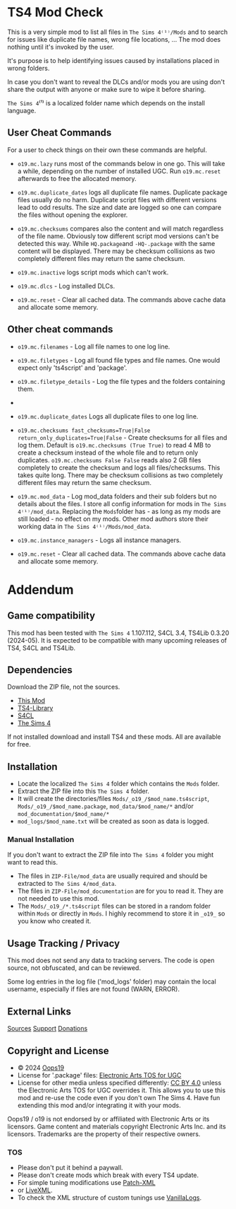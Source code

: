 # TS4 Mod Check

This is a very simple mod to list all files in `The Sims 4⁽¹⁾/Mods` and to search for issues like duplicate file names, wrong file locations, ...
The mod does nothing until it's invoked by the user.

It's purpose is to help identifying issues caused by installations placed in wrong folders.

In case you don't want to reveal the DLCs and/or mods you are using don't share the output with anyone or make sure to wipe it before sharing.


`The Sims 4`⁽¹⁾ is a localized folder name which depends on the install language.


## User Cheat Commands

For a user to check things on their own these commands are helpful.

* `o19.mc.lazy` runs most of the commands below in one go.
This will take a while, depending on the number of installed UGC.
Run `o19.mc.reset` afterwards to free the allocated memory. 

* `o19.mc.duplicate_dates` logs all duplicate file names.
Duplicate package files usually do no harm.
Duplicate script files with different versions lead to odd results.
The size and date are logged so one can compare the files without opening the explorer.

* `o19.mc.checksums` compares also the content and will match regardless of the file name.
Obviously tow different script mod versions can't be detected this way.
While `HQ.package`and `-HQ-.package` with the same content will be displayed.
There may be checksum collisions as two completely different files may return the same checksum.

* `o19.mc.inactive` logs script mods which can't work.

* `o19.mc.dlcs` - Log installed DLCs.

* `o19.mc.reset` - Clear all cached data. The commands above cache data and allocate some memory.


## Other cheat commands

* `o19.mc.filenames` - Log all file names to one log line.

* `o19.mc.filetypes` - Log all found file types and file names. One would expect only 'ts4script' and 'package'.

* `o19.mc.filetype_details` - Log the file types and the folders containing them. 
* 
* `o19.mc.duplicate_dates` Logs all duplicate files to one log line.

* `o19.mc.checksums fast_checksums=True|False return_only_duplicates=True|False` - Create checksums for all files and log them.
Default is `o19.mc.checksums (True True)` to read 4 MB to create a checksum instead of the whole file and to return only duplicates.
`o19.mc.checksums False False` reads also 2 GB files completely to create the checksum and logs all files/checksums. This takes quite long.
There may be checksum collisions as two completely different files may return the same checksum.

* `o19.mc.mod_data` - Log mod_data folders and their sub folders but no details about the files.
I store all config information for mods in `The Sims 4⁽¹⁾/mod_data`.
Replacing the `Mods`folder has - as long as my mods are still loaded - no effect on my mods.
Other mod authors store their working data in `The Sims 4⁽¹⁾/Mods/mod_data`. 

* `o19.mc.instance_managers` - Logs all instance managers.

* `o19.mc.reset` - Clear all cached data. The commands above cache data and allocate some memory.





# Addendum

## Game compatibility
This mod has been tested with `The Sims 4` 1.107.112, S4CL 3.4, TS4Lib 0.3.20 (2024-05).
It is expected to be compatible with many upcoming releases of TS4, S4CL and TS4Lib.

## Dependencies
Download the ZIP file, not the sources.
* [This Mod](../../releases/latest)
* [TS4-Library](https://github.com/Oops19/TS4-Library/releases/latest)
* [S4CL](https://github.com/ColonolNutty/Sims4CommunityLibrary/releases/latest)
* [The Sims 4](https://www.ea.com/games/the-sims/the-sims-4)

If not installed download and install TS4 and these mods.
All are available for free.

## Installation
* Locate the localized `The Sims 4` folder which contains the `Mods` folder.
* Extract the ZIP file into this `The Sims 4` folder.
* It will create the directories/files `Mods/_o19_/$mod_name.ts4script`, `Mods/_o19_/$mod_name.package`, `mod_data/$mod_name/*` and/or `mod_documentation/$mod_name/*`
* `mod_logs/$mod_name.txt` will be created as soon as data is logged.

### Manual Installation
If you don't want to extract the ZIP file into `The Sims 4` folder you might want to read this. 
* The files in `ZIP-File/mod_data` are usually required and should be extracted to `The Sims 4/mod_data`.
* The files in `ZIP-File/mod_documentation` are for you to read it. They are not needed to use this mod.
* The `Mods/_o19_/*.ts4script` files can be stored in a random folder within `Mods` or directly in `Mods`. I highly recommend to store it in `_o19_` so you know who created it.

## Usage Tracking / Privacy
This mod does not send any data to tracking servers. The code is open source, not obfuscated, and can be reviewed.

Some log entries in the log file ('mod_logs' folder) may contain the local username, especially if files are not found (WARN, ERROR).

## External Links
[Sources](https://github.com/Oops19/)
[Support](https://discord.gg/d8X9aQ3jbm)
[Donations](https://www.patreon.com/o19)

## Copyright and License
* © 2024 [Oops19](https://github.com/Oops19)
* License for '.package' files: [Electronic Arts TOS for UGC](https://tos.ea.com/legalapp/WEBTERMS/US/en/PC/)  
* License for other media unless specified differently: [CC BY 4.0](https://creativecommons.org/licenses/by/4.0/) unless the Electronic Arts TOS for UGC overrides it.
This allows you to use this mod and re-use the code even if you don't own The Sims 4.
Have fun extending this mod and/or integrating it with your mods.

Oops19 / o19 is not endorsed by or affiliated with Electronic Arts or its licensors.
Game content and materials copyright Electronic Arts Inc. and its licensors. 
Trademarks are the property of their respective owners.

### TOS
* Please don't put it behind a paywall.
* Please don't create mods which break with every TS4 update.
* For simple tuning modifications use [Patch-XML](https://github.com/Oops19/TS4-PatchXML) 
* or [LiveXML](https://github.com/Oops19/TS4-LiveXML).
* To check the XML structure of custom tunings use [VanillaLogs](https://github.com/Oops19/TS4-VanillaLogs).
